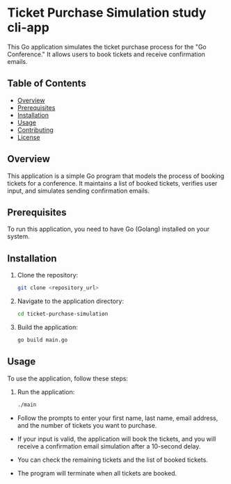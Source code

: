 # Ticket Purchase Simulation study cli-app

This Go application simulates the ticket purchase process for the "Go Conference." It allows users to book tickets and receive confirmation emails.

## Table of Contents

- [Overview](#overview)
- [Prerequisites](#prerequisites)
- [Installation](#installation)
- [Usage](#usage)
- [Contributing](#contributing)
- [License](#license)

## Overview

This application is a simple Go program that models the process of booking tickets for a conference. It maintains a list of booked tickets, verifies user input, and simulates sending confirmation emails.

## Prerequisites

To run this application, you need to have Go (Golang) installed on your system.

## Installation

1. Clone the repository:

   ```bash
   git clone <repository_url>

2. Navigate to the application directory:

   ```bash
   cd ticket-purchase-simulation

3. Build the application:

   ```bash
   go build main.go


## Usage

To use the application, follow these steps:

1. Run the application:

    ```bash
    ./main

* Follow the prompts to enter your first name, last name, email address, and the number of tickets you want to purchase.

* If your input is valid, the application will book the tickets, and you will receive a confirmation email simulation after a 10-second delay.

* You can check the remaining tickets and the list of booked tickets.

* The program will terminate when all tickets are booked.